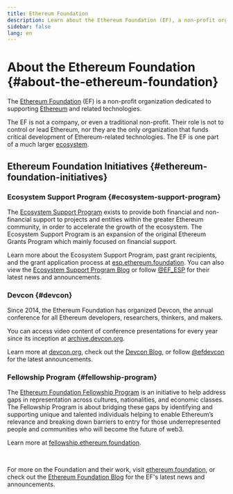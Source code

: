 ```yaml
---
title: Ethereum Foundation
description: Learn about the Ethereum Foundation (EF), a non-profit organization dedicated to supporting Ethereum and related technologies.
sidebar: false
lang: en
---
```


# About the Ethereum Foundation {#about-the-ethereum-foundation}

<Logo/>

The [Ethereum Foundation](http://ethereum.foundation/) (EF) is a non-profit organization dedicated to supporting [Ethereum](/what-is-ethereum/) and related technologies.

The EF is not a company, or even a traditional non-profit. Their role is not to control or lead Ethereum, nor they are the only organization that funds critical development of Ethereum-related technologies. The EF is one part of a much larger [ecosystem](/community/).

## Ethereum Foundation Initiatives {#ethereum-foundation-initiatives}

### Ecosystem Support Program {#ecosystem-support-program}

The [Ecosystem Support Program](https://esp.ethereum.foundation/) exists to provide both financial and non-financial support to projects and entities within the greater Ethereum community, in order to accelerate the growth of the ecosystem. The Ecosystem Support Program is an expansion of the original Ethereum Grants Program which mainly focused on financial support.

Learn more about the Ecosystem Support Program, past grant recipients, and the grant application process at [esp.ethereum.foundation](https://esp.ethereum.foundation/). You can also view the [Ecosystem Support Program Blog](https://blog.ethereum.org/category/ecosystem-support-program/) or follow [@EF_ESP](https://twitter.com/EF_ESP) for their latest news and announcements.

### Devcon {#devcon}

Since 2014, the Ethereum Foundation has organized Devcon, the annual conference for all Ethereum developers, researchers, thinkers, and makers.

You can access video content of conference presentations for every year since its inception at [archive.devcon.org](https://archive.devcon.org/).

Learn more at [devcon.org](https://devcon.org/), check out the [Devcon Blog](https://blog.ethereum.org/category/devcon/), or follow [@efdevcon](https://twitter.com/EFDevcon) for the latest announcements.

### Fellowship Program {#fellowship-program}

The [Ethereum Foundation Fellowship Program](https://fellowship.ethereum.foundation/) is an initiative to help address gaps in representation across cultures, nationalities, and economic classes. The Fellowship Program is about bridging these gaps by identifying and supporting unique and talented individuals helping to enable Ethereum’s relevance and breaking down barriers to entry for those underrepresented people and communities who will become the future of web3.

Learn more at [fellowship.ethereum.foundation](https://fellowship.ethereum.foundation/).

<br/>

For more on the Foundation and their work, visit [ethereum.foundation](http://ethereum.foundation/), or check out the [Ethereum Foundation Blog](https://blog.ethereum.org/) for the EF's latest news and announcements.
